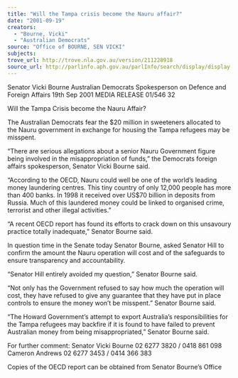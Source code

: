 ```yaml
---
title: "Will the Tampa crisis become the Nauru affair?"
date: "2001-09-19"
creators:
  - "Bourne, Vicki"
  - "Australian Democrats"
source: "Office of BOURNE, SEN VICKI"
subjects:
trove_url: http://trove.nla.gov.au/version/211228918
source_url: http://parlinfo.aph.gov.au/parlInfo/search/display/display.w3p;query=Id%3A%22media/pressrel/W6Z46%22
---
```


 Senator Vicki Bourne Australian Democrats Spokesperson on Defence and Foreign Affairs 19th Sep 2001     MEDIA RELEASE 01/546 32

 Will the Tampa Crisis become the Nauru Affair?

 The Australian Democrats fear the $20 million in sweeteners allocated to the Nauru  government  in  exchange  for  housing  the  Tampa  refugees  may  be misspent.

 “There are serious allegations about a senior Nauru Government figure being involved  in  the  misappropriation  of  funds,”  the  Democrats  foreign  affairs spokesperson, Senator Vicki Bourne said.

 “According  to  the  OECD,  Nauru  could  well  be  one  of  the  world’s  leading money laundering centres. This tiny country of only 12,000 people has more than  400  banks.  In  1998  it  received  over  US$70  billion  in  deposits  from Russia.  Much  of  this  laundered  money  could  be  linked  to  organised  crime, terrorist and other illegal activities.”

 “A recent OECD report has found its efforts to crack down on this unsavoury practice totally inadequate,” Senator Bourne said.

 In  question  time  in  the  Senate  today  Senator  Bourne,  asked  Senator  Hill  to confirm  the  amount  the  Nauru  operation  will  cost  and  of  the  safeguards  to ensure transparency and accountability.

 “Senator Hill entirely avoided my question,” Senator Bourne said.

 “Not  only  has  the  Government  refused  to  say  how  much  the  operation  will cost,  they  have  refused  to  give  any  guarantee  that  they  have  put  in  place controls to ensure the money won’t be misspent.” Senator Bourne said.

 “The  Howard  Government’s  attempt  to  export  Australia’s  responsibilities  for the Tampa  refugees  may  backfire  if  it  is  found  to  have  failed  to  prevent Australian money from being misappropriated,” Senator Bourne said.

 For further comment: Senator Vicki Bourne 02 6277 3820 / 0418 861 098 Cameron Andrews 02 6277 3453 / 0414 366 383

 Copies of the OECD report can be obtained from Senator Bourne’s Office

